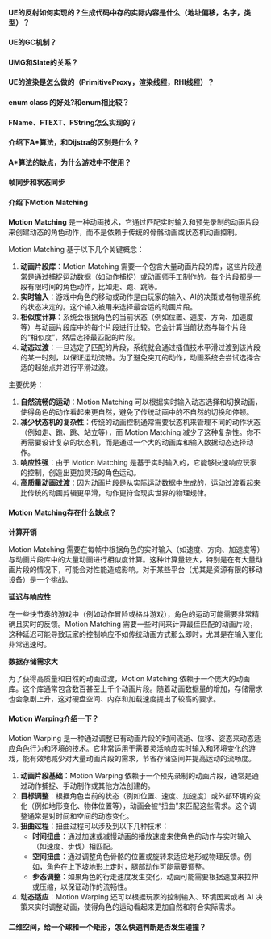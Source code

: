 #### UE的反射如何实现的？生成代码中存的实际内容是什么（地址偏移，名字，类型）？



#### UE的GC机制？



#### UMG和Slate的关系？



#### UE的渲染是怎么做的（PrimitiveProxy，渲染线程，RHI线程）？



#### enum class 的好处?和enum相比较？



#### FName、FTEXT、FString怎么实现的？



#### 介绍下A*算法，和Dijstra的区别是什么？



#### A*算法的缺点，为什么游戏中不使用？



#### 帧同步和状态同步



#### 介绍下Motion Matching

**Motion Matching** 是一种动画技术，它通过匹配实时输入和预先录制的动画片段来创建动态的角色动作，而不是依赖于传统的骨骼动画或状态机动画控制。

Motion Matching 基于以下几个关键概念：

1. **动画片段库**：Motion Matching 需要一个包含大量动画片段的库，这些片段通常是通过捕捉运动数据（如动作捕捉）或动画师手工制作的。每个片段都是一段有限时间的角色动作，比如走、跑、跳等。
2. **实时输入**：游戏中角色的移动或动作是由玩家的输入、AI的决策或者物理系统的状态决定的。这个输入被用来选择最合适的动画片段。
3. **相似度计算**：系统会根据角色的当前状态（例如位置、速度、方向、加速度等）与动画片段库中的每个片段进行比较。它会计算当前状态与每个片段的“相似度”，然后选择最匹配的片段。
4. **动态过渡**：一旦选定了匹配的片段，系统就会通过插值技术平滑过渡到该片段的某一时刻，以保证运动流畅。为了避免突兀的动作，动画系统会尝试选择合适的起始点并进行平滑过渡。

主要优势：

1. **自然流畅的运动**：Motion Matching 可以根据实时输入动态选择和切换动画，使得角色的动作看起来更自然，避免了传统动画中的不自然的切换和停顿。
2. **减少状态机的复杂性**：传统的动画控制通常需要状态机来管理不同的动作状态（例如走、跑、跳、站立等），而 Motion Matching 减少了这种复杂性。你不再需要设计复杂的状态机，而是通过一个大的动画库和输入数据动态选择动作。
3. **响应性强**：由于 Motion Matching 是基于实时输入的，它能够快速响应玩家的控制，创造出更加灵活的角色运动。
4. **高质量动画过渡**：因为动画片段是从实际运动数据中生成的，运动过渡看起来比传统的动画剪辑更平滑，动作更符合现实世界的物理规律。

#### Motion Matching存在什么缺点？

 **计算开销**

Motion Matching 需要在每帧中根据角色的实时输入（如速度、方向、加速度等）与动画片段库中的大量动画进行相似度计算。这种计算量较大，特别是在有大量动画片段的情况下，可能会对性能造成影响。对于某些平台（尤其是资源有限的移动设备）是一个挑战。

**延迟与响应性**

在一些快节奏的游戏中（例如动作冒险或格斗游戏），角色的运动可能需要非常精确且实时的反馈。Motion Matching 需要一些时间来计算最佳匹配的动画片段，这种延迟可能导致玩家的控制响应不如传统动画方式那么即时，尤其是在输入变化非常迅速时。

 **数据存储需求大**

为了获得高质量和自然的动画过渡，Motion Matching 依赖于一个庞大的动画库。这个库通常包含数百甚至上千个动画片段。随着动画数据量的增加，存储需求也会急剧上升，这对硬盘空间、内存和加载速度提出了较高的要求。

#### Motion Warping介绍一下？

Motion Warping 是一种通过调整已有动画片段的时间流逝、位移、姿态来动态适应角色行为和环境的技术。它非常适用于需要灵活响应实时输入和环境变化的游戏，能有效地减少对大量动画片段的需求，节省存储空间并提高运动的流畅度。

1. **动画片段基础**：Motion Warping 依赖于一个预先录制的动画片段，通常是通过动作捕捉、手动制作或其他方法创建的。
2. **目标调整**：根据角色当前的状态（例如位置、速度、加速度）或外部环境的变化（例如地形变化、物体位置等），动画会被“扭曲”来匹配这些需求。这个调整通常是对时间和空间的动态变化。
3. **扭曲过程**：扭曲过程可以涉及到以下几种技术：
   - **时间扭曲**：通过加速或减慢动画的播放速度来使角色的动作与实时输入（如速度、步伐）相匹配。
   - **空间扭曲**：通过调整角色骨骼的位置或旋转来适应地形或物理反馈。例如，角色在上下坡地形上走时，腿部动作可能需要调整。
   - **步态调整**：如果角色的行走速度发生变化，动画可能需要根据速度来拉伸或压缩，以保证动作的流畅性。
4. **动态适应**：Motion Warping 还可以根据玩家的控制输入、环境因素或者 AI 决策来实时调整动画，使得角色的运动看起来更加自然和符合实际需求。

#### 二维空间，给一个球和一个矩形，怎么快速判断是否发生碰撞？